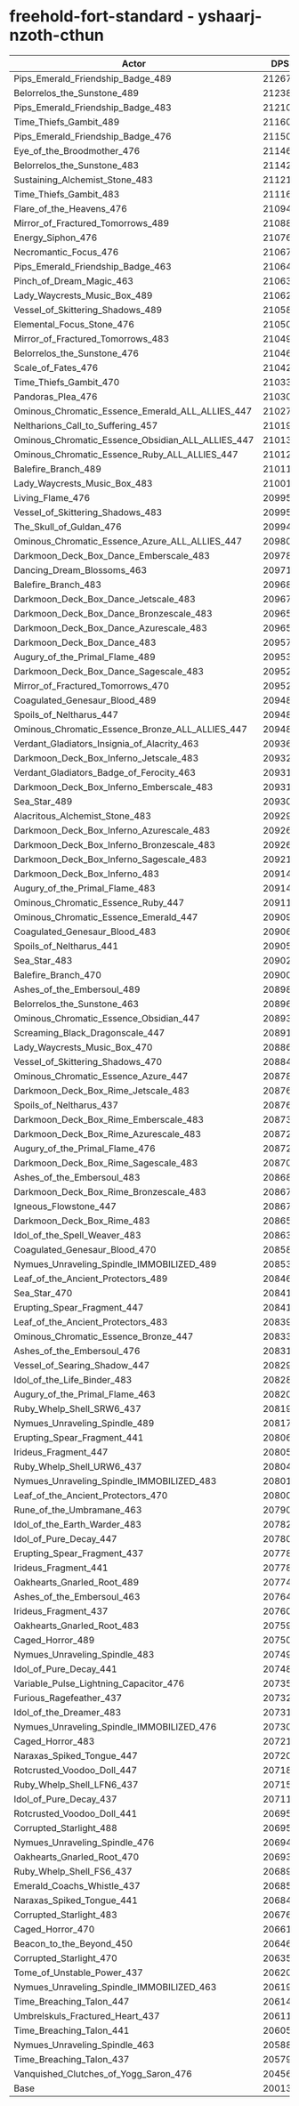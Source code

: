 # freehold-fort-standard - yshaarj-nzoth-cthun
| Actor | DPS | Increase |
|---|:---:|:---:|
|Pips_Emerald_Friendship_Badge_489|212673|6.26%|
|Belorrelos_the_Sunstone_489|212387|6.12%|
|Pips_Emerald_Friendship_Badge_483|212103|5.98%|
|Time_Thiefs_Gambit_489|211609|5.73%|
|Pips_Emerald_Friendship_Badge_476|211501|5.68%|
|Eye_of_the_Broodmother_476|211460|5.66%|
|Belorrelos_the_Sunstone_483|211423|5.64%|
|Sustaining_Alchemist_Stone_483|211217|5.54%|
|Time_Thiefs_Gambit_483|211161|5.51%|
|Flare_of_the_Heavens_476|210942|5.40%|
|Mirror_of_Fractured_Tomorrows_489|210880|5.37%|
|Energy_Siphon_476|210767|5.31%|
|Necromantic_Focus_476|210676|5.27%|
|Pips_Emerald_Friendship_Badge_463|210644|5.25%|
|Pinch_of_Dream_Magic_463|210631|5.24%|
|Lady_Waycrests_Music_Box_489|210625|5.24%|
|Vessel_of_Skittering_Shadows_489|210586|5.22%|
|Elemental_Focus_Stone_476|210502|5.18%|
|Mirror_of_Fractured_Tomorrows_483|210493|5.17%|
|Belorrelos_the_Sunstone_476|210468|5.16%|
|Scale_of_Fates_476|210420|5.14%|
|Time_Thiefs_Gambit_470|210334|5.09%|
|Pandoras_Plea_476|210303|5.08%|
|Ominous_Chromatic_Essence_Emerald_ALL_ALLIES_447|210273|5.06%|
|Neltharions_Call_to_Suffering_457|210191|5.02%|
|Ominous_Chromatic_Essence_Obsidian_ALL_ALLIES_447|210135|5.00%|
|Ominous_Chromatic_Essence_Ruby_ALL_ALLIES_447|210125|4.99%|
|Balefire_Branch_489|210119|4.99%|
|Lady_Waycrests_Music_Box_483|210011|4.93%|
|Living_Flame_476|209954|4.90%|
|Vessel_of_Skittering_Shadows_483|209951|4.90%|
|The_Skull_of_Guldan_476|209948|4.90%|
|Ominous_Chromatic_Essence_Azure_ALL_ALLIES_447|209808|4.83%|
|Darkmoon_Deck_Box_Dance_Emberscale_483|209784|4.82%|
|Dancing_Dream_Blossoms_463|209719|4.79%|
|Balefire_Branch_483|209689|4.77%|
|Darkmoon_Deck_Box_Dance_Jetscale_483|209673|4.76%|
|Darkmoon_Deck_Box_Dance_Bronzescale_483|209658|4.76%|
|Darkmoon_Deck_Box_Dance_Azurescale_483|209653|4.75%|
|Darkmoon_Deck_Box_Dance_483|209571|4.71%|
|Augury_of_the_Primal_Flame_489|209530|4.69%|
|Darkmoon_Deck_Box_Dance_Sagescale_483|209527|4.69%|
|Mirror_of_Fractured_Tomorrows_470|209526|4.69%|
|Coagulated_Genesaur_Blood_489|209488|4.67%|
|Spoils_of_Neltharus_447|209481|4.67%|
|Ominous_Chromatic_Essence_Bronze_ALL_ALLIES_447|209481|4.67%|
|Verdant_Gladiators_Insignia_of_Alacrity_463|209368|4.61%|
|Darkmoon_Deck_Box_Inferno_Jetscale_483|209326|4.59%|
|Verdant_Gladiators_Badge_of_Ferocity_463|209314|4.59%|
|Darkmoon_Deck_Box_Inferno_Emberscale_483|209311|4.58%|
|Sea_Star_489|209301|4.58%|
|Alacritous_Alchemist_Stone_483|209294|4.58%|
|Darkmoon_Deck_Box_Inferno_Azurescale_483|209260|4.56%|
|Darkmoon_Deck_Box_Inferno_Bronzescale_483|209260|4.56%|
|Darkmoon_Deck_Box_Inferno_Sagescale_483|209217|4.54%|
|Darkmoon_Deck_Box_Inferno_483|209149|4.50%|
|Augury_of_the_Primal_Flame_483|209141|4.50%|
|Ominous_Chromatic_Essence_Ruby_447|209115|4.49%|
|Ominous_Chromatic_Essence_Emerald_447|209094|4.48%|
|Coagulated_Genesaur_Blood_483|209060|4.46%|
|Spoils_of_Neltharus_441|209057|4.46%|
|Sea_Star_483|209028|4.44%|
|Balefire_Branch_470|209009|4.43%|
|Ashes_of_the_Embersoul_489|208981|4.42%|
|Belorrelos_the_Sunstone_463|208962|4.41%|
|Ominous_Chromatic_Essence_Obsidian_447|208934|4.40%|
|Screaming_Black_Dragonscale_447|208916|4.39%|
|Lady_Waycrests_Music_Box_470|208864|4.36%|
|Vessel_of_Skittering_Shadows_470|208842|4.35%|
|Ominous_Chromatic_Essence_Azure_447|208782|4.32%|
|Darkmoon_Deck_Box_Rime_Jetscale_483|208764|4.31%|
|Spoils_of_Neltharus_437|208762|4.31%|
|Darkmoon_Deck_Box_Rime_Emberscale_483|208738|4.30%|
|Darkmoon_Deck_Box_Rime_Azurescale_483|208729|4.29%|
|Augury_of_the_Primal_Flame_476|208729|4.29%|
|Darkmoon_Deck_Box_Rime_Sagescale_483|208700|4.28%|
|Ashes_of_the_Embersoul_483|208685|4.27%|
|Darkmoon_Deck_Box_Rime_Bronzescale_483|208678|4.27%|
|Igneous_Flowstone_447|208678|4.27%|
|Darkmoon_Deck_Box_Rime_483|208658|4.26%|
|Idol_of_the_Spell_Weaver_483|208634|4.25%|
|Coagulated_Genesaur_Blood_470|208581|4.22%|
|Nymues_Unraveling_Spindle_IMMOBILIZED_489|208530|4.19%|
|Leaf_of_the_Ancient_Protectors_489|208465|4.16%|
|Sea_Star_470|208413|4.13%|
|Erupting_Spear_Fragment_447|208410|4.13%|
|Leaf_of_the_Ancient_Protectors_483|208399|4.13%|
|Ominous_Chromatic_Essence_Bronze_447|208339|4.10%|
|Ashes_of_the_Embersoul_476|208310|4.08%|
|Vessel_of_Searing_Shadow_447|208295|4.08%|
|Idol_of_the_Life_Binder_483|208286|4.07%|
|Augury_of_the_Primal_Flame_463|208200|4.03%|
|Ruby_Whelp_Shell_SRW6_437|208199|4.03%|
|Nymues_Unraveling_Spindle_489|208172|4.01%|
|Erupting_Spear_Fragment_441|208061|3.96%|
|Irideus_Fragment_447|208050|3.95%|
|Ruby_Whelp_Shell_URW6_437|208042|3.95%|
|Nymues_Unraveling_Spindle_IMMOBILIZED_483|208011|3.93%|
|Leaf_of_the_Ancient_Protectors_470|208004|3.93%|
|Rune_of_the_Umbramane_463|207907|3.88%|
|Idol_of_the_Earth_Warder_483|207827|3.84%|
|Idol_of_Pure_Decay_447|207800|3.83%|
|Erupting_Spear_Fragment_437|207787|3.82%|
|Irideus_Fragment_441|207785|3.82%|
|Oakhearts_Gnarled_Root_489|207740|3.80%|
|Ashes_of_the_Embersoul_463|207640|3.75%|
|Irideus_Fragment_437|207602|3.73%|
|Oakhearts_Gnarled_Root_483|207599|3.73%|
|Caged_Horror_489|207500|3.68%|
|Nymues_Unraveling_Spindle_483|207498|3.68%|
|Idol_of_Pure_Decay_441|207483|3.67%|
|Variable_Pulse_Lightning_Capacitor_476|207354|3.61%|
|Furious_Ragefeather_437|207320|3.59%|
|Idol_of_the_Dreamer_483|207313|3.59%|
|Nymues_Unraveling_Spindle_IMMOBILIZED_476|207303|3.58%|
|Caged_Horror_483|207211|3.53%|
|Naraxas_Spiked_Tongue_447|207200|3.53%|
|Rotcrusted_Voodoo_Doll_447|207188|3.52%|
|Ruby_Whelp_Shell_LFN6_437|207159|3.51%|
|Idol_of_Pure_Decay_437|207114|3.49%|
|Rotcrusted_Voodoo_Doll_441|206955|3.41%|
|Corrupted_Starlight_488|206952|3.40%|
|Nymues_Unraveling_Spindle_476|206947|3.40%|
|Oakhearts_Gnarled_Root_470|206936|3.40%|
|Ruby_Whelp_Shell_FS6_437|206894|3.38%|
|Emerald_Coachs_Whistle_437|206856|3.36%|
|Naraxas_Spiked_Tongue_441|206848|3.35%|
|Corrupted_Starlight_483|206765|3.31%|
|Caged_Horror_470|206617|3.24%|
|Beacon_to_the_Beyond_450|206462|3.16%|
|Corrupted_Starlight_470|206356|3.11%|
|Tome_of_Unstable_Power_437|206204|3.03%|
|Nymues_Unraveling_Spindle_IMMOBILIZED_463|206199|3.03%|
|Time_Breaching_Talon_447|206147|3.00%|
|Umbrelskuls_Fractured_Heart_437|206114|2.99%|
|Time_Breaching_Talon_441|206057|2.96%|
|Nymues_Unraveling_Spindle_463|205889|2.87%|
|Time_Breaching_Talon_437|205796|2.83%|
|Vanquished_Clutches_of_Yogg_Saron_476|204563|2.21%|
|Base|200138|0.00%|
